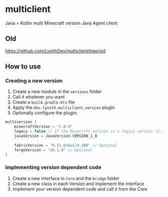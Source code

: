 # multiclient
Java + Kotlin multi Minecraft version Java Agent client

## Old
https://github.com/LynithDev/multiclient/tree/old

## How to use

### Creating a new version
1. Create a new module in the `versions` folder
2. Call it whatever you want
3. Create a `build.gradle.kts` file
4. Apply the `dev.lynith.multiclient.version` plugin
5. Optionally configure the plugin:
```kotlin
multiversion {
    minecraftVersion = "1.8.9"
    legacy = false // If the Minecraft version is a legacy version (1.12.2 and below)
    javaVersion = JavaVersion.VERSION_1_8
    
    fabricVersion = "0.11.6+build.200" // Optional
    forgeVersion = "36.1.0" // Optional
}
```

### Implementing version dependent code
1. Create a new interface in `Core` and the `bridge` folder
2. Create a new class in each Version and implement the interface
3. Implement your version dependent code and call it from the Core